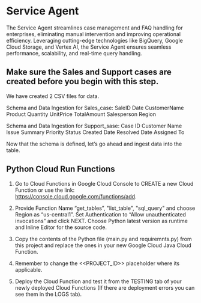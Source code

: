 # Service Agent
The Service Agent streamlines case management and FAQ handling for enterprises, eliminating manual intervention and improving operational efficiency. Leveraging cutting-edge technologies like BigQuery, Google Cloud Storage, and Vertex AI, the Service Agent ensures seamless performance, scalability, and real-time query handling.

## Make sure the Sales and Support cases are created before you begin with this step.

We have created 2 CSV files for data.

Schema and Data Ingestion for Sales_case:
SaleID	Date	CustomerName	Product	Quantity	UnitPrice	TotalAmount	Salesperson	Region

Schema and Data Ingestion for Support_sase:
Case ID	Customer Name	Issue Summary	Priority	Status	Created Date	Resolved Date	Assigned To 

Now that the schema is defined, let’s go ahead and ingest data into the table.

## Python Cloud Run Functions

1. Go to Cloud Functions in Google Cloud Console to CREATE a new Cloud Function or use the link: https://console.cloud.google.com/functions/add. 

2. Provide Function Name “get_tables”, "list_table", "sql_query" and choose Region as “us-central1”. Set Authentication to “Allow unauthenticated invocations” and click NEXT. Choose Python latest version as runtime and Inline Editor for the source code.

3. Copy the contents of the Python file (main.py and requiremnts.py) from this project and replace the ones in your new Google Cloud Java Cloud Function.

4. Remember to change the <<PROJECT_ID>> placeholder where its applicable.

5. Deploy the Cloud Function and test it from the TESTING tab of your newly deployed Cloud Functions (If there are deployment errors you can see them in the LOGS tab).

